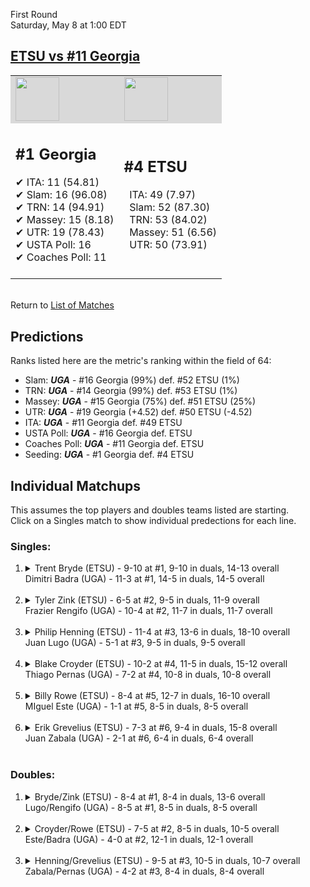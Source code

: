 First Round  
Saturday, May 8 at 1:00 EDT
## [ETSU vs #11 Georgia](https://www.ncaa.com/game/5833390) 

<table><tr style="background-color: #d9d9d9 !important"><td><img src="https://www.ncaa.com/sites/default/files/images/logos/schools/e/east-tenn-st.70.png" width="70" height="70" /></td><td><img src="https://www.ncaa.com/sites/default/files/images/logos/schools/g/georgia.70.png" width="70" height="70" /></td></tr><tr>
<td>  

<h2>#1 Georgia</h2>  
&#10004; ITA: 11 (54.81)<br>  
&#10004; Slam: 16 (96.08)<br>  
&#10004; TRN: 14 (94.91)<br>  
&#10004; Massey: 15 (8.18)<br>  
&#10004; UTR: 19 (78.43)<br>  
&#10004; USTA Poll: 16<br>  
&#10004; Coaches Poll: 11<br>  
<br>  

</td>
<td>  

<h2>#4 ETSU</h2>  
&nbsp; ITA: 49 (7.97)<br>  
&nbsp; Slam: 52 (87.30)<br>  
&nbsp; TRN: 53 (84.02)<br>  
&nbsp; Massey: 51 (6.56)<br>  
&nbsp; UTR: 50 (73.91)<br>  
<br>  

</td>
</tr></table>  


<br>Return to [List of Matches](../index.md)  

## Predictions  

Ranks listed here are the metric's ranking within the field of 64:  
- Slam: ***UGA*** - #16 Georgia (99%) def. #52 ETSU (1%)  
- TRN: ***UGA*** - #14 Georgia (99%) def. #53 ETSU (1%)  
- Massey: ***UGA*** - #15 Georgia (75%) def. #51 ETSU (25%)  
- UTR: ***UGA*** - #19 Georgia (+4.52) def. #50 ETSU (-4.52)  
- ITA: ***UGA*** - #11 Georgia def. #49 ETSU  
- USTA Poll: ***UGA*** - #16 Georgia def. ETSU  
- Coaches Poll: ***UGA*** - #11 Georgia def. ETSU  
- Seeding: ***UGA*** - #1 Georgia def. #4 ETSU  

## Individual Matchups  
This assumes the top players and doubles teams listed are starting.  
Click on a Singles match to show individual predections for each line.  

### Singles:  

<ol>
<li><details>
<summary markdown="span">Trent Bryde (ETSU) - 9-10 at #1, 9-10 in duals, 14-13 overall<br>Dimitri Badra (UGA) - 11-3 at #1, 14-5 in duals, 14-5 overall</summary>
<h4>Predictions</h4><ul>
<li>Slam: <b><i>UGA</i></b> - Bryde (85%) def. Badra (15%)</li>  
<li>TRN: <b><i>UGA</i></b> - Bryde (79%) def. Badra (21%)</li>  
<li>Massey: <b><i>UGA</i></b> - Bryde (75%) def. Badra (25%)</li>  
<li>UTR: <b><i>UGA</i></b> - Bryde (88%) def. Badra (12%)</li>  
<li>ITA: <b><i>UGA</i></b> - Bryde (36.71) def. Badra (10.52)</li>  
</ul>
</details>&nbsp;</li>
<li><details>
<summary markdown="span">Tyler Zink (ETSU) - 6-5 at #2, 9-5 in duals, 11-9 overall<br>Frazier Rengifo (UGA) - 10-4 at #2, 11-7 in duals, 11-7 overall</summary>
<h4>Predictions</h4><ul>
<li>Slam: <b><i>UGA</i></b> - Zink (90%) def. Rengifo (10%)</li>  
<li>TRN: <b><i>UGA</i></b> - Zink (93%) def. Rengifo (7%)</li>  
<li>Massey: <b><i>UGA</i></b> - Zink (75%) def. Rengifo (25%)</li>  
<li>UTR: <b><i>UGA</i></b> - Zink (91%) def. Rengifo (9%)</li>  
<li>ITA: <b><i>UGA</i></b> - Zink (25.30) def. Rengifo (2.55)</li>  
</ul>
</details>&nbsp;</li>
<li><details>
<summary markdown="span">Philip Henning (ETSU) - 11-4 at #3, 13-6 in duals, 18-10 overall<br>Juan Lugo (UGA) - 5-1 at #3, 9-5 in duals, 9-5 overall</summary>
<h4>Predictions</h4><ul>
<li>Slam: <b><i>UGA</i></b> - Henning (96%) def. Lugo (4%)</li>  
<li>TRN: <b><i>UGA</i></b> - Henning (97%) def. Lugo (3%)</li>  
<li>Massey: <b><i>UGA</i></b> - Henning (75%) def. Lugo (25%)</li>  
<li>UTR: <b><i>UGA</i></b> - Henning (94%) def. Lugo (6%)</li>  
<li>ITA: <b><i>UGA</i></b> - Henning (31.73) def. Lugo (2.15)</li>  
</ul>
</details>&nbsp;</li>
<li><details>
<summary markdown="span">Blake Croyder (ETSU) - 10-2 at #4, 11-5 in duals, 15-12 overall<br>Thiago Pernas (UGA) - 7-2 at #4, 10-8 in duals, 10-8 overall</summary>
<h4>Predictions</h4><ul>
<li>Slam: <b><i>UGA</i></b> - Croyder (93%) def. Pernas (7%)</li>  
<li>TRN: <b><i>UGA</i></b> - Croyder (96%) def. Pernas (4%)</li>  
<li>Massey: <b><i>UGA</i></b> - Croyder (75%) def. Pernas (25%)</li>  
<li>UTR: <b><i>UGA</i></b> - Croyder (91%) def. Pernas (9%)</li>  
<li>ITA: <b><i>UGA</i></b> - Croyder (4.08) def. Pernas (1.71)</li>  
</ul>
</details>&nbsp;</li>
<li><details>
<summary markdown="span">Billy Rowe (ETSU) - 8-4 at #5, 12-7 in duals, 16-10 overall<br>MIguel Este (UGA) - 1-1 at #5, 8-5 in duals, 8-5 overall</summary>
<h4>Predictions</h4><ul>
<li>Slam: <b><i>UGA</i></b> - Rowe (98%) def. Este (2%)</li>  
<li>TRN: <b><i>UGA</i></b> - Rowe (99%) def. Este (1%)</li>  
<li>Massey: <b><i>UGA</i></b> - Rowe (75%) def. Este (25%)</li>  
<li>UTR: <b><i>UGA</i></b> - Rowe (96%) def. Este (4%)</li>  
<li>ITA: <b><i>ETSU</i></b> - Este (2.15) def. Rowe (1.84)</li>  
</ul>
</details>&nbsp;</li>
<li><details>
<summary markdown="span">Erik Grevelius (ETSU) - 7-3 at #6, 9-4 in duals, 15-8 overall<br>Juan Zabala (UGA) - 2-1 at #6, 6-4 in duals, 6-4 overall</summary>
<h4>Predictions</h4><ul>
<li>Slam: <b><i>UGA</i></b> - Grevelius (96%) def. Zabala (4%)</li>  
<li>TRN: <b><i>UGA</i></b> - Grevelius (97%) def. Zabala (3%)</li>  
<li>Massey: <b><i>UGA</i></b> - Grevelius (75%) def. Zabala (25%)</li>  
<li>UTR: <b><i>UGA</i></b> - Grevelius (99%) def. Zabala (1%)</li>  
<li>ITA: <b><i>UGA</i></b> - Grevelius (2.48) def. Zabala (1.96)</li>  
</ul>
</details>&nbsp;</li>
</ol>

### Doubles:  

<ol>
<li><details>
<summary markdown="span">Bryde/Zink (ETSU) - 8-4 at #1, 8-4 in duals, 13-6 overall<br>Lugo/Rengifo (UGA) - 8-5 at #1, 8-5 in duals, 8-5 overall</summary>
<br>Sorry, we don't have any metrics for this match
</details>&nbsp;</li>
<li><details>
<summary markdown="span">Croyder/Rowe (ETSU) - 7-5 at #2, 8-5 in duals, 10-5 overall<br>Este/Badra (UGA) - 4-0 at #2, 12-1 in duals, 12-1 overall</summary>
<br>Sorry, we don't have any metrics for this match
</details>&nbsp;</li>
<li><details>
<summary markdown="span">Henning/Grevelius (ETSU) - 9-5 at #3, 10-5 in duals, 10-7 overall<br>Zabala/Pernas (UGA) - 4-2 at #3, 8-4 in duals, 8-4 overall</summary>
<br>Sorry, we don't have any metrics for this match
</details>&nbsp;</li>
</ol>